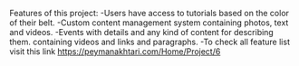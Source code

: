 Features of this project:
-Users have access to tutorials based on the color of their belt.
-Custom content management system containing photos, text and videos.
-Events with details and any kind of content for describing them. containing videos and links and paragraphs.
-To check all feature list visit this link  https://peymanakhtari.com/Home/Project/6

